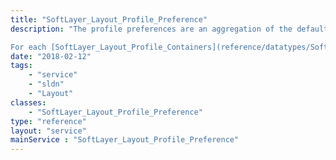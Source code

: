 ```yaml
---
title: "SoftLayer_Layout_Profile_Preference"
description: "The profile preferences are an aggregation of the default preferences and the customized preferences. 

For each [SoftLayer_Layout_Profile_Containers](reference/datatypes/SoftLayer_Layout_Profile_Containers) on a [SoftLayer_Layout_Profile](reference/datatypes/SoftLayer_Layout_Profile), the [SoftLayer_Layout_Preference](reference/datatypes/SoftLayer_Layout_Preference) are inherited through the profile preferences. However, any one of these may be overridden through the [[SoftLayer_Layout_Profile::modifyPreference()]] method. Rather than maintaining two different sets of preferences, all preferences are grouped together through the profile preferences, presenting the customized preferences in place of the default preferences they are overriding. "
date: "2018-02-12"
tags:
    - "service"
    - "sldn"
    - "Layout"
classes:
    - "SoftLayer_Layout_Profile_Preference"
type: "reference"
layout: "service"
mainService : "SoftLayer_Layout_Profile_Preference"
---
```


